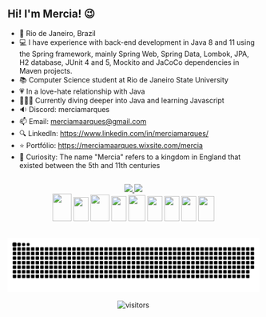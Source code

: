 
## Hi! I'm Mercia! 😉   

- 📍 Rio de Janeiro, Brazil &nbsp;
- 💻 I have experience with back-end development in Java 8 and 11 using the Spring framework, mainly Spring Web, Spring Data, Lombok, JPA, H2 database, JUnit 4 and 5, Mockito and JaCoCo dependencies in Maven projects.
- 📚 Computer Science student at Rio de Janeiro State University &nbsp;
- 💗 In a love-hate relationship with Java &nbsp;
- 👩🏻‍💻 Currently diving deeper into Java and learning Javascript &nbsp;
- 🔉 Discord: merciamarques &nbsp;
- 📫 Email: merciamaarques@gmail.com &nbsp;
- 🔍 LinkedIn: https://www.linkedin.com/in/merciamarques/ &nbsp;
- ⭐ Portfólio: https://merciamaarques.wixsite.com/mercia &nbsp;
- 👑 Curiosity: The name "Mercia" refers to a kingdom in England that existed between the 5th and 11th centuries 


##

<div align = "center"> 
  <a href="https://github.com/mercietc">
    <img height=150px src="https://github-readme-stats-git-masterrstaa-rickstaa.vercel.app/api?username=mercietc&show_icons=true&theme=outrun&count_private=true&includes_all_commits=true" />
    <img height = 150px src="https://github-readme-stats-git-masterrstaa-rickstaa.vercel.app/api/top-langs/?username=mercietc&show_icons=true&hide=html&layout=compact&theme=outrun" />
  </a>
 </div>
 
<div align = "center">  
<img height="55px" width="38px" src="https://cdn.jsdelivr.net/gh/devicons/devicon/icons/java/java-original.svg" />
<img height="48px" width="30px" src="https://cdn.jsdelivr.net/gh/devicons/devicon/icons/spring/spring-original.svg" />
<img height ="53px" width="38px" src="https://cdn.jsdelivr.net/gh/devicons/devicon/icons/python/python-original.svg"/>
<img height="50px" width="30px" src="https://cdn.jsdelivr.net/gh/devicons/devicon/icons/amazonwebservices/amazonwebservices-original.svg">
<img height ="52px" width="34px" src="https://cdn.jsdelivr.net/gh/devicons/devicon/icons/postgresql/postgresql-original.svg"/>
<img height="50px" width="30px" src="https://cdn.jsdelivr.net/gh/devicons/devicon/icons/html5/html5-original.svg" />        
<img height="50px" width="30px" src="https://cdn.jsdelivr.net/gh/devicons/devicon/icons/css3/css3-original.svg" />
<img height="50px" width="30px" src="https://cdn.jsdelivr.net/gh/devicons/devicon/icons/javascript/javascript-original.svg"/> 
<img height="50px" width="32px" src="https://cdn.jsdelivr.net/gh/devicons/devicon/icons/mysql/mysql-original.svg"/> 
</div>

 ##

 ![Snake animation](https://github.com/mercietc/mercietc/blob/output/github-contribution-grid-snake.svg)

<div align ="center">
  <img src="https://gpvc.arturio.dev/mercietc" alt="visitors">
</div>
